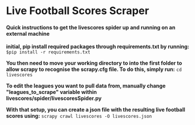 # Live Football Scores Scraper

#### Quick instructions to get the livescores spider up and running on an external machine

**initial, pip install required packages through requirements.txt by running:**
`$pip install -r requirements.txt`

**You then need to move your working directory to into the first folder to allow scrapy to recognise the scrapy.cfg file. To do this, simply run:**
`cd livescores`

**To edit the leagues you want to pull data from, manually change "leagues_to_scrape" variable within livescores/spider/livescoresSpider.py**

**With that setup, you can create a json file with the resulting live football scores using:**
`scrapy crawl livescores -O livescores.json`
